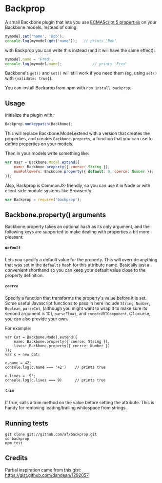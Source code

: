 Backprop
========

A small Backbone plugin that lets you use [ECMAScript 5 properties][ES5props] on your Backbone models.
Instead of doing:

```js
mymodel.set('name', 'Bob');
console.log(mymodel.get('name'));   // prints 'Bob'
```

with Backprop you can write this instead (and it will have the same effect):

```js
mymodel.name = 'Fred';
console.log(mymodel.name);              // prints 'Fred'
```

Backbone's `get()` and `set()` will still work if you need them (eg. using `set()` with `{validate: true}`).

You can install Backprop from npm with `npm install backprop`.

[ES5props]: https://developer.mozilla.org/en-US/docs/Web/JavaScript/Reference/Global_Objects/Object/defineProperty


Usage
-----

Initialize the plugin with:

```js
Backprop.monkeypatch(Backbone);
```

This will replace Backbone.Model.extend with a version that creates the properties,
and creates `Backbone.property`, a function that you can use to define properties
on your models.

Then in your models write something like:

```js
var User = Backbone.Model.extend({
    name: Backbone.property({ coerce: String }),
    numFollowers: Backbone.property({ default: 0, coerce: Number });
});
```

Also, Backprop is CommonJS-friendly, so you can use it in Node or with client-side
module systems like Browserify:

```js
var Backprop = require('backprop');
```

Backbone.property() arguments
-----------------------------

Backbone.property takes an optional hash as its only argument, and the following
keys are supported to make dealing with properties a bit more pleasant:

##### `default`
Lets you specify a default value for the property. This will override anything that
was set in the `defaults` hash for this attribute name. Basically just a convenient
shorthand so you can keep your default value close to the property definition.


##### `coerce`
Specify a function that transforms the property's value before it is set. Some useful
Javascript functions to pass in here include `String`, `Number`, `Boolean`, `parseInt`,
(although you might want to wrap it to make sure its second argument is 10), `parseFloat`,
and `encodeURIComponent`. Of course, you can also provide your own.

For example:

```
var Cat = Backbone.Model.extend({
    name: Backbone.property({ coerce: String }),
    lives: Backbone.property({ coerce: Number })
});
var c = new Cat;

c.name = 42;
console.log(c.name === '42')    // prints true

c.lives = '9';
console.log(c.lives === 9)      // prints true
```

##### `trim`
If true, calls a trim method on the value before setting the attribute. This is
handy for removing leading/trailing whitespace from strings.


Running tests
-------------

```
git clone git://github.com/af/backprop.git
cd backprop
npm test
```

Credits
-------

Partial inspiration came from this gist:
https://gist.github.com/dandean/1292057
